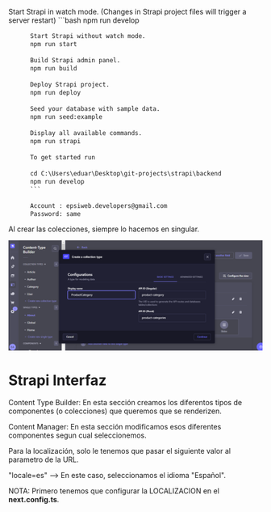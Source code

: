  Start Strapi in watch mode. (Changes in Strapi project files will trigger a server restart)
         ```bash
          npm run develop

          Start Strapi without watch mode.
          npm run start

          Build Strapi admin panel.
          npm run build

          Deploy Strapi project.
          npm run deploy

          Seed your database with sample data.
          npm run seed:example

          Display all available commands.
          npm run strapi

          To get started run

          cd C:\Users\eduar\Desktop\git-projects\strapi\backend
          npm run develop
          ```

          Account : epsiweb.developers@gmail.com       
          Password: same

Al crear las colecciones, siempre lo hacemos en singular.

![alt text](image.png)

# Strapi Interfaz

Content Type Builder: En esta sección creamos los diferentos tipos de componentes (o colecciones) que queremos que se renderizen.

Content Manager: En esta sección modificamos esos diferentes componentes segun cual seleccionemos.

Para la localización, solo le tenemos que pasar el siguiente valor al parametro de la URL.

"locale=es" --> En este caso, seleccionamos el idioma "Español".

NOTA: Primero tenemos que configurar la LOCALIZACION en el **next.config.ts**.